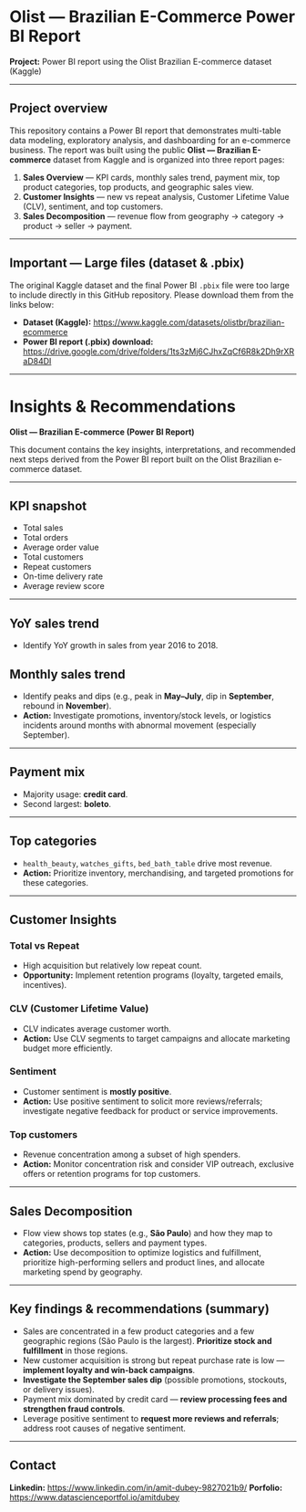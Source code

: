 # Olist — Brazilian E-Commerce Power BI Report

**Project:** Power BI report using the Olist Brazilian E-commerce dataset (Kaggle)

---

## Project overview
This repository contains a Power BI report that demonstrates multi-table data modeling, exploratory analysis, and dashboarding for an e-commerce business. The report was built using the public **Olist — Brazilian E-commerce** dataset from Kaggle and is organized into three report pages:

1. **Sales Overview** — KPI cards, monthly sales trend, payment mix, top product categories, top products, and geographic sales view.  
2. **Customer Insights** — new vs repeat analysis, Customer Lifetime Value (CLV), sentiment, and top customers.  
3. **Sales Decomposition** — revenue flow from geography → category → product → seller → payment.

---

## Important — Large files (dataset & .pbix)
The original Kaggle dataset and the final Power BI `.pbix` file were too large to include directly in this GitHub repository. Please download them from the links below:

- **Dataset (Kaggle):** https://www.kaggle.com/datasets/olistbr/brazilian-ecommerce  
- **Power BI report (.pbix) download:** https://drive.google.com/drive/folders/1ts3zMj6CJhxZqCf6R8k2Dh9rXRaD84DI

---

# Insights & Recommendations  
**Olist — Brazilian E-commerce (Power BI Report)**

This document contains the key insights, interpretations, and recommended next steps derived from the Power BI report built on the Olist Brazilian e-commerce dataset.

---

## KPI snapshot
- Total sales  
- Total orders  
- Average order value  
- Total customers  
- Repeat customers  
- On-time delivery rate  
- Average review score

---

## YoY sales trend
- Identify YoY growth in sales from year 2016 to 2018.

## Monthly sales trend
- Identify peaks and dips (e.g., peak in **May–July**, dip in **September**, rebound in **November**).  
- **Action:** Investigate promotions, inventory/stock levels, or logistics incidents around months with abnormal movement (especially September).

---

## Payment mix
- Majority usage: **credit card**.  
- Second largest: **boleto**.
  
---

## Top categories
- `health_beauty`, `watches_gifts`, `bed_bath_table` drive most revenue.  
- **Action:** Prioritize inventory, merchandising, and targeted promotions for these categories.

---

## Customer Insights

### Total vs Repeat
- High acquisition but relatively low repeat count.  
- **Opportunity:** Implement retention programs (loyalty, targeted emails, incentives).

### CLV (Customer Lifetime Value)
- CLV indicates average customer worth.  
- **Action:** Use CLV segments to target campaigns and allocate marketing budget more efficiently.

### Sentiment
- Customer sentiment is **mostly positive**.  
- **Action:** Use positive sentiment to solicit more reviews/referrals; investigate negative feedback for product or service improvements.

### Top customers
- Revenue concentration among a subset of high spenders.  
- **Action:** Monitor concentration risk and consider VIP outreach, exclusive offers or retention programs for top customers.

---

## Sales Decomposition
- Flow view shows top states (e.g., **São Paulo**) and how they map to categories, products, sellers and payment types.  
- **Action:** Use decomposition to optimize logistics and fulfillment, prioritize high-performing sellers and product lines, and allocate marketing spend by geography.

---

## Key findings & recommendations (summary)
- Sales are concentrated in a few product categories and a few geographic regions (São Paulo is the largest). **Prioritize stock and fulfillment** in those regions.  
- New customer acquisition is strong but repeat purchase rate is low — **implement loyalty and win-back campaigns**.  
- **Investigate the September sales dip** (possible promotions, stockouts, or delivery issues).  
- Payment mix dominated by credit card — **review processing fees and strengthen fraud controls**.  
- Leverage positive sentiment to **request more reviews and referrals**; address root causes of negative sentiment.

---

## Contact
**Linkedin:**  https://www.linkedin.com/in/amit-dubey-9827021b9/
**Porfolio:** https://www.datascienceportfol.io/amitdubey

